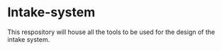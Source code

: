 # Intake-system
This respository will house all the tools to be used for the design of the intake system. 
